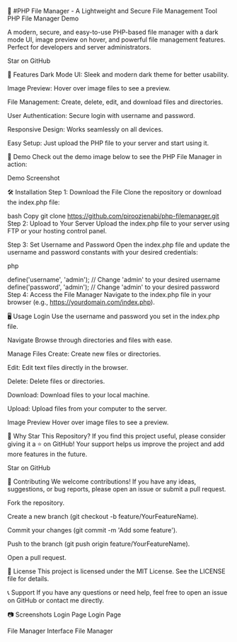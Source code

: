 🌟 #PHP File Manager - A Lightweight and Secure File Management Tool
PHP File Manager Demo

A modern, secure, and easy-to-use PHP-based file manager with a dark mode UI, image preview on hover, and powerful file management features. Perfect for developers and server administrators.

Star on GitHub

🚀 Features
Dark Mode UI: Sleek and modern dark theme for better usability.

Image Preview: Hover over image files to see a preview.

File Management: Create, delete, edit, and download files and directories.

User Authentication: Secure login with username and password.

Responsive Design: Works seamlessly on all devices.

Easy Setup: Just upload the PHP file to your server and start using it.

📸 Demo
Check out the demo image below to see the PHP File Manager in action:

Demo Screenshot

🛠️ Installation
Step 1: Download the File
Clone the repository or download the index.php file:

bash
Copy
git clone https://github.com/piroozjenabi/php-filemanager.git
Step 2: Upload to Your Server
Upload the index.php file to your server using FTP or your hosting control panel.

Step 3: Set Username and Password
Open the index.php file and update the username and password constants with your desired credentials:

php

define('username', 'admin'); // Change 'admin' to your desired username
define('password', 'admin'); // Change 'admin' to your desired password
Step 4: Access the File Manager
Navigate to the index.php file in your browser (e.g., https://yourdomain.com/index.php).

🖥️ Usage
Login
Use the username and password you set in the index.php file.

Navigate
Browse through directories and files with ease.

Manage Files
Create: Create new files or directories.

Edit: Edit text files directly in the browser.

Delete: Delete files or directories.

Download: Download files to your local machine.

Upload: Upload files from your computer to the server.

Image Preview
Hover over image files to see a preview.

🌟 Why Star This Repository?
If you find this project useful, please consider giving it a ⭐️ on GitHub! Your support helps us improve the project and add more features in the future.

Star on GitHub

🤝 Contributing
We welcome contributions! If you have any ideas, suggestions, or bug reports, please open an issue or submit a pull request.

Fork the repository.

Create a new branch (git checkout -b feature/YourFeatureName).

Commit your changes (git commit -m 'Add some feature').

Push to the branch (git push origin feature/YourFeatureName).

Open a pull request.

📜 License
This project is licensed under the MIT License. See the LICENSE file for details.

📞 Support
If you have any questions or need help, feel free to open an issue on GitHub or contact me directly.

📷 Screenshots
Login Page
Login Page

File Manager Interface
File Manager
